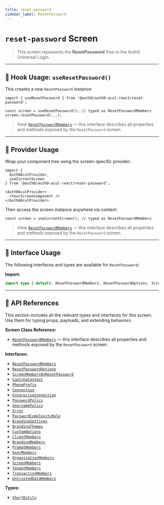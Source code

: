 ```yaml
---
title: reset-password
sidebar_label: ResetPassword
---
```


# `reset-password` Screen

> This screen represents the **ResetPassword** flow in the Auth0 Universal Login.

---

## 🔹 Hook Usage: `useResetPassword()`

This creates a new `ResetPassword` instance:

```tsx
import { useResetPassword } from '@auth0/auth0-acul-react/reset-password';

const screen = useResetPassword(); // typed as ResetPasswordMembers
screen.resetPassword(...);
```

> View [`ResetPasswordMembers`](https://auth0.github.io/universal-login/interfaces/Classes.ResetPasswordMembers.html) — this interface describes all properties and methods exposed by the `ResetPassword` screen.

---

## 🔹 Provider Usage

Wrap your component tree using the screen-specific provider:

```tsx
import {
  Auth0AculProvider,
  useCurrentScreen
} from '@auth0/auth0-acul-react/reset-password';

<Auth0AculProvider>
  <YourScreenComponent />
</Auth0AculProvider>
```

Then access the screen instance anywhere via context:

```tsx
const screen = useCurrentScreen(); // typed as ResetPasswordMembers
```

> View [`ResetPasswordMembers`](https://auth0.github.io/universal-login/interfaces/Classes.ResetPasswordMembers.html) — this interface describes all properties and methods exposed by the `ResetPassword` screen.

---

## 🔹 Interface Usage

The following interfaces and types are available for `ResetPassword`:

**Import:**

```ts
import type { default, ResetPasswordMembers, ResetPasswordOptions, ScreenMembersOnResetPassword, CaptchaContext, PhonePrefix, Connection, EnterpriseConnection, PasswordPolicy, UsernamePolicy, Error, PasswordComplexityRule, BrandingSettings, BrandingThemes, CustomOptions, ShortEntity, ClientMembers, BrandingMembers, PromptMembers, UserMembers, OrganizationMembers, ScreenMembers, TenantMembers, TransactionMembers, UntrustedDataMembers } from '@auth0/auth0-acul-react/reset-password';
```

---

## 🔸 API References

This section includes all the relevant types and interfaces for this screen. Use them for typing props, payloads, and extending behaviors.

**Screen Class Reference:**  
- [`ResetPasswordMembers`](https://auth0.github.io/universal-login/interfaces/Classes.ResetPasswordMembers.html) — this interface describes all properties and methods exposed by the `ResetPassword` screen.

**Interfaces:**
- [`ResetPasswordMembers`](https://auth0.github.io/universal-login/interfaces/Classes.ResetPasswordMembers.html)
- [`ResetPasswordOptions`](https://auth0.github.io/universal-login/interfaces/Classes.ResetPasswordOptions.html)
- [`ScreenMembersOnResetPassword`](https://auth0.github.io/universal-login/interfaces/Classes.ScreenMembersOnResetPassword.html)
- [`CaptchaContext`](https://auth0.github.io/universal-login/interfaces/Classes.CaptchaContext.html)
- [`PhonePrefix`](https://auth0.github.io/universal-login/interfaces/Classes.PhonePrefix.html)
- [`Connection`](https://auth0.github.io/universal-login/interfaces/Classes.Connection.html)
- [`EnterpriseConnection`](https://auth0.github.io/universal-login/interfaces/Classes.EnterpriseConnection.html)
- [`PasswordPolicy`](https://auth0.github.io/universal-login/interfaces/Classes.PasswordPolicy.html)
- [`UsernamePolicy`](https://auth0.github.io/universal-login/interfaces/Classes.UsernamePolicy.html)
- [`Error`](https://auth0.github.io/universal-login/interfaces/Classes.Error.html)
- [`PasswordComplexityRule`](https://auth0.github.io/universal-login/interfaces/Classes.PasswordComplexityRule.html)
- [`BrandingSettings`](https://auth0.github.io/universal-login/interfaces/Classes.BrandingSettings.html)
- [`BrandingThemes`](https://auth0.github.io/universal-login/interfaces/Classes.BrandingThemes.html)
- [`CustomOptions`](https://auth0.github.io/universal-login/interfaces/Classes.CustomOptions.html)
- [`ClientMembers`](https://auth0.github.io/universal-login/interfaces/Classes.ClientMembers.html)
- [`BrandingMembers`](https://auth0.github.io/universal-login/interfaces/Classes.BrandingMembers.html)
- [`PromptMembers`](https://auth0.github.io/universal-login/interfaces/Classes.PromptMembers.html)
- [`UserMembers`](https://auth0.github.io/universal-login/interfaces/Classes.UserMembers.html)
- [`OrganizationMembers`](https://auth0.github.io/universal-login/interfaces/Classes.OrganizationMembers.html)
- [`ScreenMembers`](https://auth0.github.io/universal-login/interfaces/Classes.ScreenMembers.html)
- [`TenantMembers`](https://auth0.github.io/universal-login/interfaces/Classes.TenantMembers.html)
- [`TransactionMembers`](https://auth0.github.io/universal-login/interfaces/Classes.TransactionMembers.html)
- [`UntrustedDataMembers`](https://auth0.github.io/universal-login/interfaces/Classes.UntrustedDataMembers.html)


**Types:**
- [`ShortEntity`](https://auth0.github.io/universal-login/types/Classes.ShortEntity.html)
